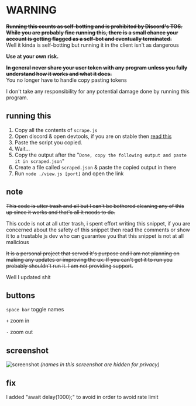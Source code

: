 # WARNING

~~**Running this counts as self-botting and is prohibited by Discord's TOS. While you are probably fine running this, there is a small chance your account is getting flagged as a self-bot and eventually terminated.**~~\
Well it kinda is self-botting but running it in the client isn't as dangerous

**Use at your own risk.**

~~**In general never share your user token with any program unless you fully understand how it works and what it does.**~~\
You no longer have to handle copy pasting tokens

I don't take any responsibility for any potential damage done by running this program.

## running this

1. Copy all the contents of `scrape.js`
2. Open discord & open devtools, if you are on stable then [read this](https://twitter.com/DiscordPreviews/status/1486003718063632386)
3. Paste the script you copied.
4. Wait...
5. Copy the output after the "`Done, copy the following output and paste it in scraped.json`"
6. Create a file called `scraped.json` & paste the copied output in there
7. Run `node ./view.js [port]` and open the link

## note

~~This code is utter trash and all but I can't be bothered cleaning any of this up since it works and that's all it needs to do.~~

This code is not at all utter trash, i spent effort writing this snippet,
if you are concerned about the safety of this snippet then read the comments or
show it to a trustable js dev who can guarantee you that this snippet is not at all malicious

~~It is a personal project that served it's purpose and I am not planning
on making any updates or improving the ux. If you can't get it to run
you probably shouldn't run it. I am not providing support.~~

Well I updated shit

## buttons

`space bar` toggle names

`+` zoom in

`-` zoom out

## screenshot

![screenshot](https://cdn.discordapp.com/attachments/816810550519660584/934757323547754526/unknown.png)
*(names in this screenshot are hidden for privacy)*

## fix

I added "await delay(1000);" to avoid in order to avoid rate limit
